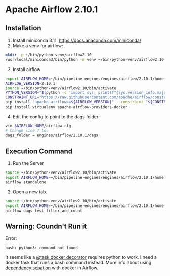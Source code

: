 # Apache Airflow 2.10.1

## Installation
1. Install miniconda 3.11: https://docs.anaconda.com/miniconda/
2. Make a venv for airflow:
```bash
mkdir -p ~/bin/python-venv/airflow2.10
/usr/local/miniconda3/bin/python -m venv ~/bin/python-venv/airflow2.10
```
3. Install airflow
```bash
export AIRFLOW_HOME=~/bin/pipeline-engines/engines/airflow/2.10.1/home
AIRFLOW_VERSION=2.10.1
source ~/bin/python-venv/airflow2.10/bin/activate
PYTHON_VERSION="$(python -c 'import sys; print(f"{sys.version_info.major}.{sys.version_info.minor}")')"
CONSTRAINT_URL="https://raw.githubusercontent.com/apache/airflow/constraints-${AIRFLOW_VERSION}/constraints-${PYTHON_VERSION}.txt"
pip install "apache-airflow==${AIRFLOW_VERSION}" --constraint "${CONSTRAINT_URL}"
pip install virtualenv apache-airflow-providers-docker
```
4. Edit the config to point to the dags folder:
```bash
vim $AIRFLOW_HOME/airflow.cfg
# Change line 7 to:
dags_folder = engines/airflow/2.10.1/dags
```

## Execution Command
1. Run the Server
```bash
source ~/bin/python-venv/airflow2.10/bin/activate
export AIRFLOW_HOME=~/bin/pipeline-engines/engines/airflow/2.10.1/home
airflow standalone
```
2. Open a new tab.
```bash
source ~/bin/python-venv/airflow2.10/bin/activate
export AIRFLOW_HOME=~/bin/pipeline-engines/engines/airflow/2.10.1/home
airflow dags test filter_and_count
```

## Warning: Coundn't Run it
Error:
```
bash: python3: command not found
```
It seems like a [@task.docker decorator](https://airflow.apache.org/docs/apache-airflow-providers-docker/stable/decorators/docker.html) requires python to work.
I need a docker task that runs a bash command instead.
More info about using [dependency sepation](https://airflow.apache.org/docs/apache-airflow/stable/tutorial/taskflow.html#dependency-separation-using-docker-operator) with docker in Airflow.